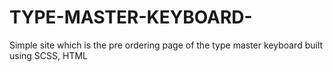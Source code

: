 # TYPE-MASTER-KEYBOARD-
Simple site which is the pre ordering page of the type master keyboard built using SCSS, HTML
